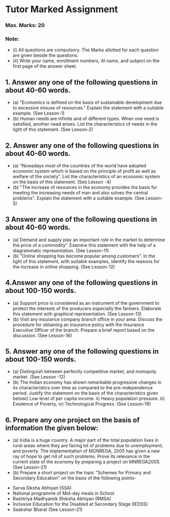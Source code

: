# Tutor Marked Assignment
### Max. Marks: 20
### Note:
* (i) All questions are compulsory. The Marks allotted for each question are given beside the questions.
* (ii) Write your name, enrollment numbers, AI name, and subject on the first page of the answer sheet.
## 1.  Answer any one of the following questions in about 40-60 words.
* (a) "Economics is defined on the basis of sustainable development due to excessive misuse of resources." Explain the statement with a suitable example.  (See Lesson-1)
* (b) Human needs are infinite and of different types. When one need is satisfied, another need arises. List the characteristics of needs in the light of this statement. (See Lesson-2)
## 2. Answer any one of the following questions in about 40-60 words.
* (a) “Nowadays most of the countries of the world have adopted economic system which is based on the principle of profit as well as welfare of the society”. List the characteristics of an economic system on the basis of this statement.  (See Lesson -4)
* (b) "The increase of resources in the economy provides the basis for meeting the increasing needs of man and also solves the central problems". Explain the statement with a suitable example. (See Lesson-5)
## 3 Answer any one of the following questions in about 40-60 words.
* (a) Demand and supply play an important role in the market to determine the price of a commodity”. Examine this statement with the help of a diagrammatic representation.  (See Lesson-11)
* (b) “Online shopping has become popular among customers”. In the light of this statement, with suitable examples, identify the reasons for the increase in online shopping.  (See Lesson-12)
## 4.Answer any one of the following questions in about 100-150 words.
* (a) Support price is considered as an instrument of the government to protect the interests of the producers especially the farmers. Elaborate this statement with graphical representation. (See Lesson-13)
* (b)  Visit any insurance company branch office in your area. Discuss the procedure for obtaining an insurance policy with the Insurance Executive Officer of the branch. Prepare a brief report based on the discussion. (See Lesson-16)
## 5. Answer any one of the following questions in about 100-150 words.
* (a) Distinguish between perfectly competitive market, and monopoly market. (See Lesson -12)
* (b) The Indian economy has shown remarkable progressive changes in its characteristics over time as compared to the pre-independence period. Justify the statement on the basis of the characteristics given belowi) Low level of per capita income.
ii) Heavy population pressure.
iii) Existence of Poverty,
iv) Technological Progress. (See Lesson-19)
## 6. Prepare any one project on the basis of information the given below:
* (a) India is a huge country. A major part of the total population lives in rural areas where they are facing lot of problems due to unemployment, and poverty. The implementation of MGNREGA, 2005 has given a new ray of hope to get rid of such problems. Prove its relevance in the current state of the economy by preparing a project on MNREGA2005. (See Lesson-21)
* (b) Prepare a short project on the topic "Schemes for Primary and Secondary Education" on the basis of the following points-
- Sarva Siksha Abhiyan (SSA)
- National programme of Mid-day meals in School
- Rashtriya Madhyamik Shiksha Abhiyan (RMSA)
- Inclusive Education for the Disabled at Secondary Stage (IEDSS)
- Saakshar Bharat  (See Lesson-21) 

